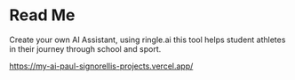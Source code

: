 # Read Me
Create your own AI Assistant, using ringle.ai this tool helps student athletes in their journey through school and sport.

https://my-ai-paul-signorellis-projects.vercel.app/
